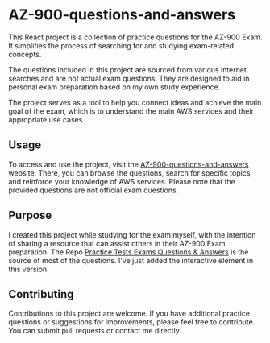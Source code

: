 # AZ-900-questions-and-answers

This React project is a collection of practice questions for the AZ-900 Exam. It simplifies the process of searching for and studying exam-related concepts.

The questions included in this project are sourced from various internet searches and are not actual exam questions. They are designed to aid in personal exam preparation based on my own study experience.

The project serves as a tool to help you connect ideas and achieve the main goal of the exam, which is to understand the main AWS services and their appropriate use cases.

## Usage

To access and use the project, visit the [AZ-900-questions-and-answers](https://az-900-questions-and-answers.netlify.app/) website. There, you can browse the questions, search for specific topics, and reinforce your knowledge of AWS services. Please note that the provided questions are not official exam questions.

## Purpose

I created this project while studying for the exam myself, with the intention of sharing a resource that can assist others in their AZ-900 Exam preparation. The Repo [Practice Tests Exams Questions & Answers](https://github.com/Ditectrev/Microsoft-Azure-AZ-900-Microsoft-Azure-Fundamentals-Practice-Tests-Exams-Questions-Answers) is the source of most of the questions. I've just added the interactive element in this version.

## Contributing

Contributions to this project are welcome. If you have additional practice questions or suggestions for improvements, please feel free to contribute. You can submit pull requests or contact me directly.
